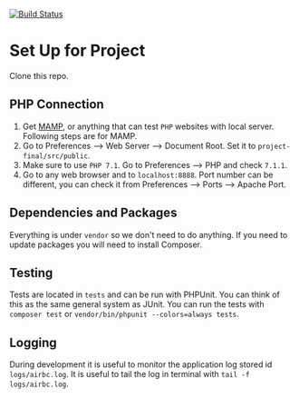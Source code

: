 [![Build Status](https://travis-ci.com/RhysBower/cpsc304.svg?token=cm6Nzqyz7grR6yRfgy4q&branch=master)](https://travis-ci.com/RhysBower/cpsc304)
# Set Up for Project

Clone this repo.

## PHP Connection

1. Get [MAMP](https://www.mamp.info/en/downloads/), or anything that can test `PHP` websites with local server. Following steps are for MAMP.
2. Go to Preferences —> Web Server —> Document Root. Set it to `project-final/src/public`.
3. Make sure to use `PHP 7.1`. Go to Preferences —> PHP and check `7.1.1`.
4. Go to any web browser and to `localhost:8888`. Port number can be different, you can check it from Preferences —> Ports —> Apache Port.

## Dependencies and Packages

Everything is under `vendor` so we don't need to do anything. If you need to update packages you will need to install Composer.

## Testing

Tests are located in `tests` and can be run with PHPUnit. You can think of this as the same general system as JUnit.
You can run the tests with `composer test` or `vendor/bin/phpunit --colors=always tests`.

## Logging

During development it is useful to monitor the application log stored id `logs/airbc.log`. It is useful to tail the log in terminal with `tail -f logs/airbc.log`.
